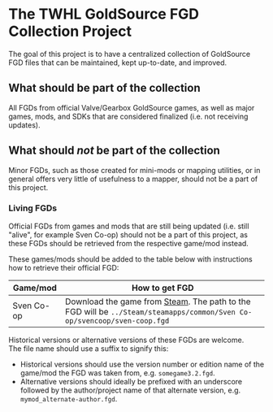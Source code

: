 # The TWHL GoldSource FGD Collection Project

The goal of this project is to have a centralized collection of GoldSource FGD files that can be maintained, kept up-to-date, and improved.

## What should be part of the collection

All FGDs from official Valve/Gearbox GoldSource games, as well as major games, mods, and SDKs that are considered finalized (i.e. not receiving updates).

## What should ***not*** be part of the collection

Minor FGDs, such as those created for mini-mods or mapping utilities, or in general offers very little of usefulness to a mapper, should not be a part of this project.

### Living FGDs

Official FGDs from games and mods that are still being updated (i.e. still "alive", for example Sven Co-op) should not be a part of this project, as these FGDs should be retrieved from the respective game/mod instead.

These games/mods should be added to the table below with instructions how to retrieve their official FGD:

| Game/mod | How to get FGD |
| -------- | -------------- |
| Sven Co-op | Download the game from [Steam](https://store.steampowered.com/app/225840/Sven_Coop/). The path to the FGD will be `../Steam/steamapps/common/Sven Co-op/svencoop/sven-coop.fgd` |

Historical versions or alternative versions of these FGDs are welcome.<br>
The file name should use a suffix to signify this:

* Historical versions should use the version number or edition name of the game/mod the FGD was taken from, e.g. `somegame3.2.fgd`.
* Alternative versions should ideally be prefixed with an underscore followed by the author/project name of that alternate version, e.g. `mymod_alternate-author.fgd`.
